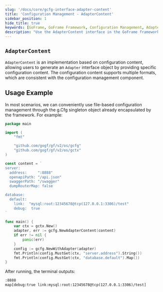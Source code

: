 ```yaml
---
slug: '/docs/core/gcfg-interface-adapter-content'
title: 'Configuration Management - AdapterContent'
sidebar_position: 1
hide_title: true
keywords: [GoFrame, GoFrame Framework, Configuration Management, AdapterContent, Configuration Content, Configuration Format, g.Cfg Singleton, gcfg, Configuration Example, Golang Framework]
description: "Use the AdapterContent interface in the GoFrame framework to manage configurations. Users can generate the corresponding Adapter interface object by providing specific configuration content, supporting multiple formats. Example code demonstrates how to use the g.Cfg singleton for file-based configuration management."
---
```


## `AdapterContent`

`AdapterContent` is an implementation based on configuration content, allowing users to generate an `Adapter` interface object by providing specific configuration content. The configuration content supports multiple formats, which are consistent with the configuration management component.

## Usage Example

In most scenarios, we can conveniently use file-based configuration management through the g.Cfg singleton object already encapsulated by the framework. For example:

```go
package main

import (
    "fmt"

    "github.com/gogf/gf/v2/os/gcfg"
    "github.com/gogf/gf/v2/os/gctx"
)

const content = `
server:
  address:     ":8888"
  openapiPath: "/api.json"
  swaggerPath: "/swagger"
  dumpRouterMap: false

database:
  default:
    link:  "mysql:root:12345678@tcp(127.0.0.1:3306)/test"
    debug:  true
`

func main() {
    var ctx = gctx.New()
    adapter, err := gcfg.NewAdapterContent(content)
    if err != nil {
        panic(err)
    }
    config := gcfg.NewWithAdapter(adapter)
    fmt.Println(config.MustGet(ctx, "server.address").String())
    fmt.Println(config.MustGet(ctx, "database.default").Map())
}
```

After running, the terminal outputs:

```html
:8888
map[debug:true link:mysql:root:12345678@tcp(127.0.0.1:3306)/test]
```